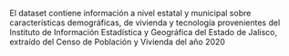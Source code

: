 El dataset contiene información a nivel estatal y municipal sobre características demográficas, 
de vivienda y tecnología provenientes del Instituto de Información Estadística y Geográfica del Estado de Jalisco, 
extraído del Censo de Población y Vivienda del año 2020
